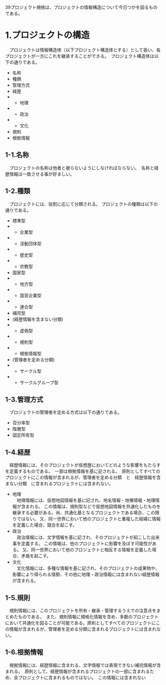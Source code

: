 39プロジェクト規格は、プロジェクトの情報構造について今日つかを図るものである。

# 1.プロジェクトの構造
　プロジェクトは情報構造体（以下プロジェクト構造体とする）として扱い、各プロジェクトが一方にこれを継承することができる。　プロジェクト構造体は以下の通りである。
 
 - 名称
 - 種類 
 - 管理方式
 - 経歴
 - - 地理
 - - 政治
 - - 文化
 - 規則
 - 根拠情報

## 1-1.名称
　プロジェクトの名称は他者と被らないようにしなければならない。　名称と経歴情報は一致させる事が好ましい。
 
## 1-2.種類
　プロジェクトには、役割に応じて分類される。 プロジェクトの種類は以下の通りである。
  - 標準型
  - - 企業型
  - - 活動団体型
  - - 歴史型
  - - 宗教型
  - 国家型
  - - 地方型
  - - 国営企業型
  - - 連合型
  - 補完型
  - (経歴情報を含まない分類)
  - - 虚偽型
  - - 規則型
  - - 根拠情報型
  - (管理者を定める分類)
  - - サークル型
  - - サークルグループ型

## 1-3.管理方式
　プロジェクトの管理者を定める方式は以下の通りである。
 
  - 百分率型
  - 階層型
  - 固定所有型
　
 ## 1-4.経歴
 　経歴情報には、そのプロジェクトが仮想歴においてどのような影響をもたらすを定義するものである。　一部は根拠情報を基に記される。　原則としてすべてのプロジェクトにこの情報が含まれるが、管理者を定める分類　と　経歴情報を含まない分類　に含まれるプロジェクトには含まれない。
 - 地理 <br>
　地理情報には、仮想地図情報を基に記され、地名情報・地権情報・地理情報が含まれる。 この情報は、規則型などで仮想地図情報を共通化したものを継承する必要がある。尚、共通化基となるプロジェクトである場合、この限りではない。 又、同一世界において他のプロジェクトと重複した経緯に情報を定義した場合、競合を起こす。
 - 政治 <br>
　政治情報には、文字情報を基に記され、そのプロジェクトが起こした出来事を定義する。 この情報は、他のプロジェクトに影響を及ぼす可能性がある。 又、同一世界において他のプロジェクトと相反する情報を定義した場合、矛盾を起こす。
 - 文化 <br>
　文化情報には、多種な情報を基に記され、そのプロジェクトの成果物や、影響により得られる情勢、その他に地理・政治情報には含まれない経歴情報が含まれる。

 ## 1-5.規則
 　規則情報には、このプロジェクトを所有・継承・管理するうえでの注意点をまとめたものである。　また、規則情報に規格化情報を含め、多数のプロジェクトにおいて共通化を図ることが可能である。原則としてすべてのプロジェクトにこの情報が含まれるが、管理者を定める分類に含まれるプロジェクトには含まれない。

## 1-6.根拠情報
　根拠情報には、経歴情報に含まれる、文字情報では表現できない補完情報が含まれる。　原則として、経歴情報が含まれるプロジェクトの一部に含まれるため、全プロジェクトに含まれるものではない。　この情報には含まれない

